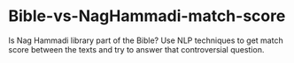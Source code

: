 # Bible-vs-NagHammadi-match-score
Is Nag Hammadi library part of the Bible? Use NLP techniques to get match score between the texts and try to answer that controversial question.
